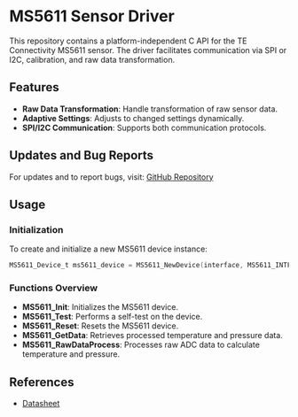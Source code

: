 # MS5611 Sensor Driver

This repository contains a platform-independent C API for the TE Connectivity MS5611 sensor. The driver facilitates communication via SPI or I2C, calibration, and raw data transformation.

## Features

- **Raw Data Transformation**: Handle transformation of raw sensor data.
- **Adaptive Settings**: Adjusts to changed settings dynamically.
- **SPI/I2C Communication**: Supports both communication protocols.

## Updates and Bug Reports

For updates and to report bugs, visit: [GitHub Repository](https://github.com/Berkin99/MS5611)

## Usage

### Initialization

To create and initialize a new MS5611 device instance:

```c
MS5611_Device_t ms5611_device = MS5611_NewDevice(interface, MS5611_INTF_I2C, read_function, write_function, delay_function);

```

### Functions Overview

- **MS5611_Init**: Initializes the MS5611 device.
- **MS5611_Test**: Performs a self-test on the device.
- **MS5611_Reset**: Resets the MS5611 device.
- **MS5611_GetData**: Retrieves processed temperature and pressure data.
- **MS5611_RawDataProcess**: Processes raw ADC data to calculate temperature and pressure.

## References

- [Datasheet](ENG_DS_MS5611-01BA03_B3.pdf)
